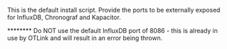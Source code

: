 This is the default install script.
Provide the ports to be externally exposed for InfluxDB, Chronograf and Kapacitor.


******** Do NOT use the default InfluxDB port of 8086 - this is already in use by OTLink and will result in an error being thrown.
